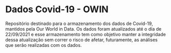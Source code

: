 # Dados Covid-19 - OWIN
Repositório destinado para o armazenamento dos dados de Covid-19, mantidos pela Our World in Data. Os dados foram atualizados até o dia de 22/09/2021 e esse armazenamento tem como objetivo manter a integridade dessa atualização sem correr o risco de afetar, futuramente, as análises que serão realizadas com os dados.
